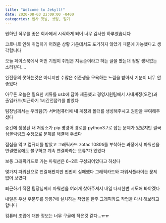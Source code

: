 ```yaml
---
title: "Welcome to Jekyll!"
date: 2020-08-03 22:09:00 -0400
categories: 입사 첫날, 셋팅, 일기
---
```


원하던 직무를 좋은 회사에서 시작하게 되어 너무 감사한 하루였습니다

코로나로 인해 취업하기 어려운 상황 가운데서도 포기하지 않았기 때문에 가능했다고 생각합니다

오늘 페이스북에서 어떤 기업이 취업은 지능순이라고 하는 글을 봤는대 정말 생각없는 소리같다.... 

완전동의 못하는것은 아니지만 수많은 취준생을 모욕하는 느낌을 받아서 기분이 너무 안좋았다 

아무튼 오늘은 필요한 서류를 usb에 담아 제출했고 경영지원팀에서 사내계정(오전)과 출입카드(퇴근하기 1시간전쯤?)를 받았다

팀장님께서는 우리팀(?) 서버컴퓨터에 내 계정과 폴더를 생성해주시고 권한을 부여해주셨다

중간에 생성된 내 저장소가 pip 명령어 경로를 python3.7로 잡는 문제가 있었지만 결국 심볼릭링크 수정으로 문제를 해결해 주셨다

점심을 먹고 컴퓨터를 받았고 그래픽카드 zotac 1080ti를 부착하는 과정에서 파워선을 연결했음에도 불구하고 계속 연결하라는 오류?가 있었다

보통 그래픽카드로 가는 파워선은 6+2로 구성되어있다고 하셨다 

몇가지 파워선으로 연결해봤지만 번번히 실패했다 그래픽카드와 파워서플라이는 문제없어 보였다

퇴근하기 직전 팀장님께서 파워선을 여러개 찾아주셔서 내일 다시한번 시도해 봐야겠다

내일은 우선 우분투를 깡통?에 설치하는 작업을 한후 그래픽카드 작업을 다시 해보려고합니다

컴퓨터 조립에 대한 정보는 너무 구글에 적은것 같다...ㅠㅠ

